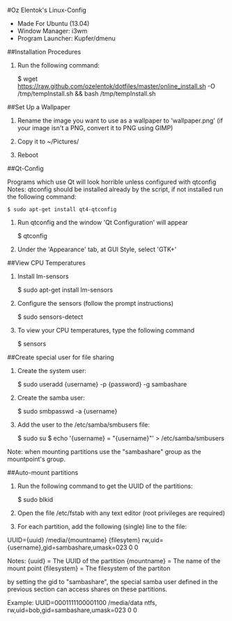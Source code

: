 #Oz Elentok's Linux-Config

- Made For Ubuntu (13.04)
- Window Manager: i3wm
- Program Launcher: Kupfer/dmenu

##Installation Procedures

1. Run the following command:
	
	$ wget https://raw.github.com/ozelentok/dotfiles/master/online_install.sh -O /tmp/tempInstall.sh && bash /tmp/tempInstall.sh

##Set Up a Wallpaper

1. Rename the image you want to use as a wallpaper to 'wallpaper.png'
(if your image isn't a PNG, convert it to PNG using GIMP)

2. Copy it to ~/Pictures/

3. Reboot

##Qt-Config

Programs which use Qt will look horrible unless configured with qtconfig
Notes: qtconfig should be installed already by the script, if not installed run
the following command:

	$ sudo apt-get install qt4-qtconfig

1. Run qtconfig and the window 'Qt Configuration' will appear

	$ qtconfig

2. Under the 'Appearance' tab, at GUI Style, select 'GTK+'

##View CPU Temperatures

1. Install lm-sensors

	$ sudo apt-get install lm-sensors

2. Configure the sensors (follow the prompt instructions)

	$ sudo sensors-detect

3. To view your CPU temperatures, type the following command

	$ sensors

##Create special user for file sharing

1. Create the system user:

	$ sudo useradd {username} -p {password} -g sambashare

2. Create the samba user:

	$ sudo smbpasswd -a {username}

3. Add the user to the /etc/samba/smbusers file:

	$ sudo su
	$ echo '{username} = "{username}"' > /etc/samba/smbusers

Note: when mounting partitions use the "sambashare" group as the mountpoint's group.

##Auto-mount partitions

1. Run the following command to get the UUID of the partitions:

	$ sudo blkid

2. Open the file /etc/fstab with any text editor (root privileges are required)

3. For each partition, add the following (single) line to the file:

UUID={uuid} /media/{mountname} {filesytem} rw,uid={username},gid=sambashare,umask=023 0 0

Notes:
{uuid} = The UUID of the partition
{mountname} = The name of the mount point
{filesystem} = The filesystem of the partiton

by setting the gid to "sambashare", the special samba user defined in the previous section can access shares on these partitions.

Example:
UUID=0001111100001100  /media/data ntfs, rw,uid=bob,gid=sambashare,umask=023 0 0
